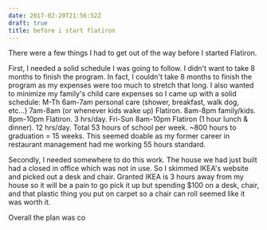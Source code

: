 ```yaml
---
date: 2017-02-20T21:56:52Z
draft: true
title: before i start flatiron
---
```



There were a few things I had to get out of the way before I started Flatiron.

First, I needed a solid schedule I was going to follow. I didn't want to take 8 months to finish the program. In fact, I couldn't take 8 months to finish the program as my expenses were too much to stretch that long. I also wanted to minimize my family's child care expenses so I came up with a solid schedule:
M-Th 6am-7am personal care (shower, breakfast, walk dog, etc...) 7am-8am (or whenever kids wake up) Flatiron. 8am-8pm family/kids. 8pm-10pm Flatiron. 3 hrs/day.
Fri-Sun 8am-10pm Flatiron (1 hour lunch & dinner). 12 hrs/day.
Total 53 hours of school per week.
~800 hours to graduation = 15 weeks.
This seemed doable as my former career in restaurant management had me working 55 hours standard.

Secondly, I needed somewhere to do this work. The house we had just built had a closed in office which was not in use. So I skimmed IKEA's website and picked out a desk and chair. Granted IKEA is 3 hours away from my house so it will be a pain to go pick it up but spending $100 on a desk, chair, and that plastic thing you put on carpet so a chair can roll seemed like it was worth it.

Overall the plan was co
